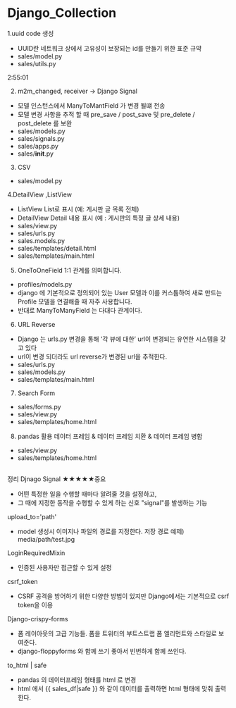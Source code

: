 # Django_Collection
1.uuid code 생성
- UUID란 네트워크 상에서 고유성이 보장되는 id를 만들기 위한 표준 규약
- sales/model.py
- sales/utils.py

2:55:01

2. m2m_changed, receiver -> Django Signal
- 모델 인스턴스에서 ManyToMantField 가 변경 될떄 전송
- 모델 변경 사항을 추적 할 때 pre_save / post_save 및 pre_delete / post_delete 를 보완
- sales/models.py
- sales/signals.py
- sales/apps.py
- sales/__init__.py


3. CSV
- sales/model.py

4.DetailView ,ListView
- ListView List로 표시 (예: 게시판 글 목록 전체)
- DetailView Detail 내용 표시 (예 : 게시판의 특정 글 상세 내용)
- sales/view.py
- sales/urls.py
- sales.models.py
- sales/templates/detail.html
- sales/templates/main.html


5. OneToOneField 1:1 관계를 의미합니다.
- profiles/models.py
- django 에 기본적으로 정의되어 있는 User 모델과 이를 커스튬하여 새로 만드는 Profile 모델을 연결해줄 때 자주 사용합니다.
- 반대로 ManyToManyField 는 다대다 관계이다.

6. URL Reverse
- Django 는 urls.py 변경을 통해 ‘각 뷰에 대한’ url이 변경되는 유연한 시스템을 갖고 있다
- url이 변경 되더라도 url reverse가 변경된 url을 추적한다.
- sales/urls.py
- sales/models.py
- sales/templates/main.html

7. Search Form
- sales/forms.py
- sales/view.py
- sales/templates/home.html

8. pandas 활용 데이터 프레임 & 데이터 프레임 치환 & 데이터 프레임 병합
- sales/view.py
- sales/templates/home.html

##
정리
Djnago Signal ★★★★★중요
- 어떤 특정한 일을 수행할 때마다 알려줄 것을 설정하고,
- 그 때에 지정한 동작을 수행할 수 있게 하는 신호 "signal"를 발생하는 기능

upload_to='path'
- model 생성시 이미지나 파일의 경로를 지정한다. 저장 경로 예제) media/path/test.jpg

LoginRequiredMixin
- 인증된 사용자만 접근할 수 있게 설정

csrf_token
- CSRF 공격을 방어하기 위한 다양한 방법이 있지만 Django에서는 기본적으로 csrf token을 이용

Django-crispy-forms
- 폼 레이아웃의 고급 기능들. 폼을 트위터의 부트스트랩 폼 엘리먼트와 스타일로 보여준다.
- django-floppyforms 와 함께 쓰기 좋아서 빈번하게 함께 쓰인다.

to_html | safe
- pandas 의 데이터프레임 형태를 html 로 변경
- html 에서 {{ sales_df|safe }} 와 같이 데이터를 출력하면 html 형태에 맞춰 출력한다.
